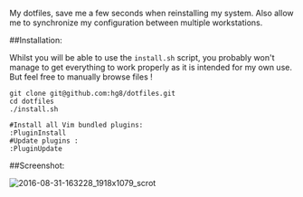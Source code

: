 My dotfiles, save me a few seconds when reinstalling my system. Also allow me to synchronize my configuration between multiple workstations. 

##Installation:

Whilst you will be able to use the `install.sh` script, you probably won't manage to get everything to work properly as it is intended for my own use. But feel free to manually browse files !
 
    git clone git@github.com:hg8/dotfiles.git
    cd dotfiles
    ./install.sh
 
    #Install all Vim bundled plugins:
    :PluginInstall
    #Update plugins :
    :PluginUpdate


##Screenshot:

![2016-08-31-163228_1918x1079_scrot](https://cloud.githubusercontent.com/assets/9076747/18132834/9eb1c4f0-6f98-11e6-84f2-1c237a679642.png)
